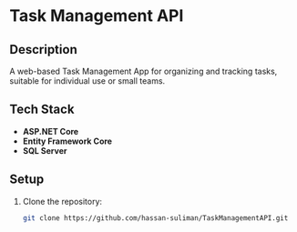 # Task Management API

## Description
A web-based Task Management App for organizing and tracking tasks, suitable for individual use or small teams.

## Tech Stack
- **ASP.NET Core**
- **Entity Framework Core**
- **SQL Server**


## Setup
1. Clone the repository:
   ```bash
   git clone https://github.com/hassan-suliman/TaskManagementAPI.git
